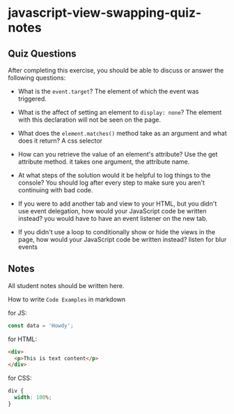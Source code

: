 # javascript-view-swapping-quiz-notes

## Quiz Questions

After completing this exercise, you should be able to discuss or answer the following questions:

- What is the `event.target`?
  The element of which the event was triggered.

- What is the affect of setting an element to `display: none`?
  The element with this declaration will not be seen on the page.

- What does the `element.matches()` method take as an argument and what does it return?
  A css selector

- How can you retrieve the value of an element's attribute?
  Use the get attribute method. it takes one argument, the attribute name.

- At what steps of the solution would it be helpful to log things to the console?
  You should log after every step to make sure you aren't continuing with bad code.

- If you were to add another tab and view to your HTML, but you didn't use event delegation, how would your JavaScript code be written instead?
  you would have to have an event listener on the new tab.

- If you didn't use a loop to conditionally show or hide the views in the page, how would your JavaScript code be written instead?
  listen for blur events

## Notes

All student notes should be written here.

How to write `Code Examples` in markdown

for JS:

```javascript
const data = 'Howdy';
```

for HTML:

```html
<div>
  <p>This is text content</p>
</div>
```

for CSS:

```css
div {
  width: 100%;
}
```
